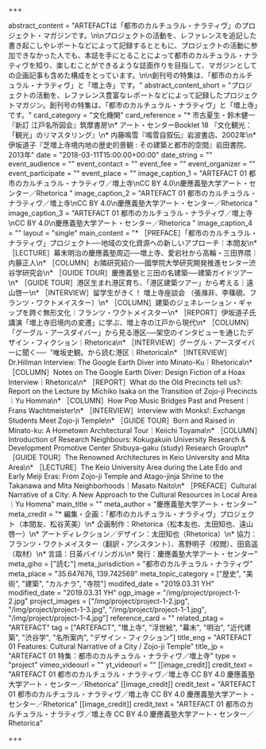 +++

abstract_content = "ARTEFACTは「都市のカルチュラル・ナラティヴ」のプロジェクト・マガジンです。\n\nプロジェクトの活動を、レファレンスを追記した書き起こしやレポートなどによって記録するとともに、プロジェクトの活動に参加できなかった人でも、本誌を手にとることによって都市のカルチュラル・ナラティヴを知り、楽しむことができるような誌面作りを目指して、マガジンとしての企画記事も含めた構成をとっています。\n\n創刊号の特集は、「都市のカルチュラル・ナラティヴ」と「増上寺」です。"
abstract_content_short = "プロジェクトの活動を、レファレンス豊富なレポートなどによって記録したプロジェクトマガジン。創刊号の特集は、「都市のカルチュラル・ナラティヴ」と「増上寺」です。"
card_category = "文化機関"
card_reference = "* 市古夏生・鈴木健一『新訂 江戸名所図会』筑摩書房\n* アート・センターBooklet 18 『文化観光：「観光」のリマスタリング』\n* 内藤鳴雪『鳴雪自叙伝』岩波書店、2002年\n* 伊坂道子『芝増上寺境内地の歴史的景観 : その建築と都市的空間』岩田書院、2013年"
date = "2018-03-11T15:00:00+00:00"
date_string = ""
event_audience = ""
event_contact = ""
event_fee = ""
event_organizer = ""
event_participate = ""
event_place = ""
image_caption_1 = "ARTEFACT 01 都市のカルチュラル・ナラティヴ／増上寺\nCC BY 4.0\n慶應義塾大学アート・センター／Rhetorica "
image_caption_2 = "ARTEFACT 01 都市のカルチュラル・ナラティヴ／増上寺\nCC BY 4.0\n慶應義塾大学アート・センター／Rhetorica "
image_caption_3 = "ARTEFACT 01 都市のカルチュラル・ナラティヴ／増上寺\nCC BY 4.0\n慶應義塾大学アート・センター／Rhetorica "
image_caption_4 = ""
layout = "single"
main_content = "* ［PREFACE］「都市のカルチュラル・ナラティヴ」プロジェクト──地域の文化資源への新しいアプローチ｜本間友\n* ［LECTURE］幕末明治の慶應義塾周辺──増上寺、愛宕社から高輪・三田界隈｜内藤正人\n* ［COLUMN］お隣研究紹介──國學院大學研究開発推進センター渋谷学研究会\n* ［GUIDE TOUR］慶應義塾と三田の名建築──建築ガイドツアー\n* ［GUIDE TOUR］港区生まれ港区育ち、「港区建築ツアー」から考える｜遠山啓一\n* ［INTERVIEW］留学生がきく！ 増上寺座談会 （張滌非、李篠硯、フランツ・ワクトメイスター）\n* ［COLUMN］建築のジェネレーション・ギャップを跨ぐ無形文化｜フランツ・ワクトメイスター\n* ［REPORT］伊坂道子氏講演「増上寺旧境内の変遷」に学ぶ、増上寺の江戸から現代\n* ［COLUMN］「グーグル・アースダイバー」から見る港区──架空のインタビューを通じたデザイン・フィクション｜Rhetorica\n* ［INTERVIEW］グーグル・アースダイバーに聞く──〝唯坂史観〟から読む港区｜Rhetorica\n* ［INTERVIEW］Dr.Hillman Interview: The Google Earth Diver into Minato-Ku｜Rhetorica\n* ［COLUMN］Notes on The Google Earth Diver: Design Fiction of a Hoax Interview｜Rhetorica\n* ［REPORT］What do the Old Precincts tell us?: Report on the Lecture by Michiko Isaka on the Transition of Zojo-ji Precincts｜Yu Homma\n* ［COLUMN］How Pop Music Bridges Past and Present｜Frans Wachtmeister\n* ［INTERVIEW］Interview with Monks!: Exchange Students Meet Zojo-ji Temple\n* ［GUIDE TOUR］Born and Raised in Minato-ku: A Hometown Architectural Tour｜Keiichi Toyama\n* ［COLUMN］Introduction of Research Neighbours: Kokugakuin University Research & Development Promotive Center Shibuya-gaku (study) Research Group\n* ［GUIDE TOUR］The Renowned Architectures in Keio University and Mita Area\n* ［LECTURE］The Keio University Area during the Late Edo and Early Meiji Eras: From Zojo-ji Temple and Atago-jinja Shrine to the Takanawa and Mita Neighborhoods｜Masato Naito\n* ［PREFACE］Cultural Narrative of a City: A New Approach to the Cultural Resources in Local Area｜Yu Homma"
main_title = ""
meta_author = "慶應義塾大学アート・センター"
meta_credit = "* 編集・企画：「都市のカルチュラル・ナラティヴ」プロジェクト（本間友、松谷芙美）\n* 企画制作：Rhetorica（松本友也、太田知也、遠山啓一）\n* アートディレクション／デザイン：太田知也（Rhetorica）\n* 協力：フランツ・ワクトメイスター（翻訳・アシスタント）、髙野明子（校閲）、田島遥（取材）\n* 言語：日英バイリンガル\n* 発行：慶應義塾大学アート・センター"
meta_giho = ["読む"]
meta_jurisdiction = "都市のカルチュラル・ナラティヴ"
meta_place = "35.647676, 139.742569"
meta_topic_category = ["歴史", "美術", "建築", "カルナラ", "寺院"]
modifed_date = "2019.03.31 YH"
modified_date = "2019.03.31 YH"
ogp_image = "/img/project/project-1-2.jpg"
project_images = ["/img/project/project-1-2.jpg", "/img/project/project-1-3.jpg", "/img/project/project-1-1.jpg", "/img/project/project-1-4.jpg"]
reference_card = ""
related_ptag = "ARTEFACT"
tag = ["ARTEFACT", "増上寺", "浮世絵", "幕末", "明治", "近代建築", "渋谷学", "名所案内", "デザイン・フィクション"]
title_eng = "ARTEFACT 01 Features: Cultural Narrative of a City / Zojo-ji Temple"
title_jp = "ARTEFACT 01 特集：都市のカルチュラル・ナラティヴ／増上寺"
type = "project"
vimeo_videourl = ""
yt_videourl = ""
[[image_credit]]
credit_text = "ARTEFACT 01 都市のカルチュラル・ナラティヴ／増上寺 CC BY 4.0 慶應義塾大学アート・センター／Rhetorica"
[[image_credit]]
credit_text = "ARTEFACT 01 都市のカルチュラル・ナラティヴ／増上寺 CC BY 4.0 慶應義塾大学アート・センター／Rhetorica"
[[image_credit]]
credit_text = "ARTEFACT 01 都市のカルチュラル・ナラティヴ／増上寺 CC BY 4.0 慶應義塾大学アート・センター／Rhetorica"

+++
